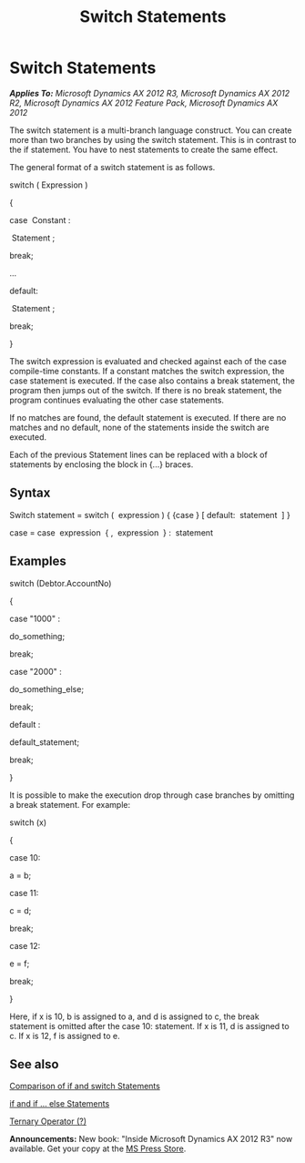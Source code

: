 ﻿---
title: Switch Statements
TOCTitle: Switch Statements
ms:assetid: 5bfdc5d6-2a4c-4ba8-8602-74d727ae9c42
ms:mtpsurl: https://msdn.microsoft.com/en-us/library/Aa607181(v=AX.60)
ms:contentKeyID: 35244394
ms.date: 05/18/2015
mtps_version: v=AX.60
---

# Switch Statements 


_**Applies To:** Microsoft Dynamics AX 2012 R3, Microsoft Dynamics AX 2012 R2, Microsoft Dynamics AX 2012 Feature Pack, Microsoft Dynamics AX 2012_

The switch statement is a multi-branch language construct. You can create more than two branches by using the switch statement. This is in contrast to the if statement. You have to nest statements to create the same effect.

The general format of a switch statement is as follows.

switch ( Expression )

{

case  Constant :

 Statement ;

break;

...

default:

 Statement ;

break;

}

The switch expression is evaluated and checked against each of the case compile-time constants. If a constant matches the switch expression, the case statement is executed. If the case also contains a break statement, the program then jumps out of the switch. If there is no break statement, the program continues evaluating the other case statements.

If no matches are found, the default statement is executed. If there are no matches and no default, none of the statements inside the switch are executed.

Each of the previous Statement lines can be replaced with a block of statements by enclosing the block in {...} braces.

## Syntax

Switch statement = switch (  expression ) { {case } \[ default:  statement  \] }

case = case  expression  { ,  expression  } :  statement

## Examples

switch (Debtor.AccountNo)

{

case "1000" :

do\_something;

break;

case "2000" :

do\_something\_else;

break;

default :

default\_statement;

break;

}

It is possible to make the execution drop through case branches by omitting a break statement. For example:

switch (x)

{

case 10:

a = b;

case 11:

c = d;

break;

case 12:

e = f;

break;

}

Here, if x is 10, b is assigned to a, and d is assigned to c, the break statement is omitted after the case 10: statement. If x is 11, d is assigned to c. If x is 12, f is assigned to e.

## See also

[Comparison of if and switch Statements](comparison-of-if-and-switch-statements.md)

[if and if ... else Statements](if-and-if-else-statements.md)

[Ternary Operator (?)](ternary-operator.md)

  
**Announcements:** New book: "Inside Microsoft Dynamics AX 2012 R3" now available. Get your copy at the [MS Press Store](https://www.microsoftpressstore.com/store/inside-microsoft-dynamics-ax-2012-r3-9780735685109).


